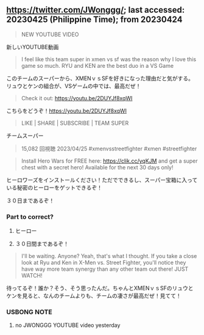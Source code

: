 ## https://twitter.com/JWonggg/; last accessed: 20230425 (Philippine Time); from 20230424

> NEW YOUTUBE VIDEO 

新しいYOUTUBE動画

> I feel like this team super in xmen vs sf was the reason why I love this game so much.  RYU and KEN are the best duo in a VS Game

このチームのスーパーから、XMENｖｓSFを好きになった理由だと気がする。リュウとケンの組合が、VSゲームの中では、最高だぜ！

> Check it out: https://youtu.be/2DUYJf8xqWI

こちらをどうぞ！https://youtu.be/2DUYJf8xqWI

> LIKE | SHARE | SUBSCRIBE | TEAM SUPER

チームスーパー

> 15,082 回視聴  2023/04/25  #xmenvsstreetfighter #xmen #streetfighter

> Install Hero Wars for FREE here: https://clik.cc/yqKJM and get a super chest with a secret hero! 
Available for the next 30 days only!

ヒーロワーズをインストールください！ただでできるし、スーパー宝箱に入っている秘密のヒーローをゲットできるぞ！

３０日まであるぞ！

### Part to correct?

1) ヒーロー

2) ３０日間まであるぞ！

> I'll be waiting. Anyone? Yeah, that's what I thought. If you take a close look at Ryu and Ken in X-Men vs. Street Fighter, you'll notice they have way more team synergy than any other team out there! JUST WATCH!

待ってるぞ！誰か？そう、そう思ったんだ。ちゃんとXMENｖｓSFのリュウとケンを見ると、なんのチームよりも、チームの凄さが最高だぜ！見てて！


### USBONG NOTE

1) no JWONGGG YOUTUBE video yesterday
